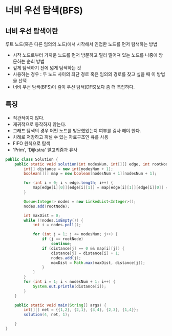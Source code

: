 # 너비 우선 탐색(BFS)

## 너비 우선 탐색이란

루트 노드(혹은 다른 임의의 노드)에서 시작해서 인접한 노드를 먼저 탐색하는 방법

- 시작 노드로부터 가까운 노드를 먼저 방문하고 멀리 떨어져 있는 노드를 나중에 방문하는 순회 방법
- 깊게 탐색하기 전에 넓게 탐색하는 것
- 사용하는 경우 : 두 노드 사이의 최단 경로 혹은 임의의 경로를 찾고 싶을 때 이 방법을 선택
- 너비 우선 탐색(BFS)이 깊이 우선 탐색(DFS)보다 좀 더 복잡하다.

## 특징

- 직관적이지 않다.
- 재귀적으로 동작하지 않는다.
- 그래프 탐색의 경우 어떤 노드를 방문했었는지 여부를 검사 해야 한다.
- 차례로 저장하고 꺼낼 수 있는 자료구조인 큐를 사용
- FIFO 원칙으로 탐색
- 'Prim', 'Dijkstra' 알고리즘과 유사

```java
public class Solution {
	public static void solution(int nodesNum, int[][] edge, int rootNode) {
		int[] distance = new int[nodesNum + 1];
		boolean[][] map = new boolean[nodesNum + 1][nodesNum + 1];

		for (int i = 0; i < edge.length; i++) {
			map[edge[i][0]][edge[i][1]] = map[edge[i][1]][edge[i][0]] = true;
		}

		Queue<Integer> nodes = new LinkedList<Integer>();
		nodes.add(rootNode);

		int maxDist = 0;
		while (!nodes.isEmpty()) {
			int i = nodes.poll();

			for (int j = 1; j <= nodesNum; j++) {
				if (j == rootNode)
					continue;
				if (distance[j] == 0 && map[i][j]) {
					distance[j] = distance[i] + 1;
					nodes.add(j);
					maxDist = Math.max(maxDist, distance[j]);
				}
			}
		}
		for (int i = 1; i < nodesNum + 1; i++) {
			System.out.println(distance[i]);
		}
	}

	public static void main(String[] args) {
		int[][] net = {{1,2}, {2,1}, {3,4}, {2,3}, {1,4}};
		solution(4, net, 1);

	}
}

```

